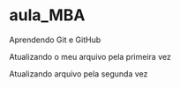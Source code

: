 # aula\_MBA

Aprendendo Git e GitHub

Atualizando o meu arquivo pela primeira vez

Atualizando arquivo pela segunda vez
